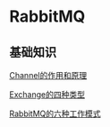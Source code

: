 # RabbitMQ

## 基础知识

[Channel的作用和原理](./Channel的作用和原理.md)

[Exchange的四种类型](Exchange的四种类型.md)

[RabbitMQ的六种工作模式](RabbitMQ的六种工作模式.md)

